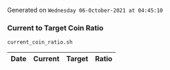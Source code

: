 Generated on `Wednesday 06-October-2021 at 04:45:10`

### Current to Target Coin Ratio
`current_coin_ratio.sh`

Date|Current|Target|Ratio
---|---|---|---
